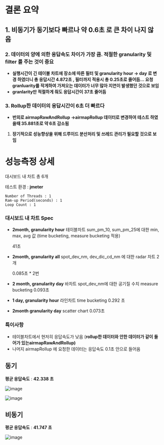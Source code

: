 # 결론 요약

## 1. **비동기가 동기보다 빠르나 약 0.6초 로 큰 차이 나지 않음**

### 2. 데이터의 양에 의한 응답속도 차이가 가장 큼. 적절한 granularity 및 filter 를 주는 것이 중요

- **실행시간이 긴 테이블 차트에 장소에 따른 필터 및 granularity  hour → day 로 변경 하였더니 총 응답시간 4.872초 , 필터까지 적용시 총 0.25초로 줄어듬... 요청 granluarity를 작게하여 가져오는 데이터가 너무 많아 지연이 발생했던 것으로 보임**
- **granlarity만 적절하게 줘도 응답시간이 37초 줄어듬**

### 3. Rollup한 데이터의 응답시간이 6초 더 빠르다

- **번외로 airmapRawAndRollup →airmapRollup 데이터로 변경하여 테스트 하였을때 35.881초로 약 6초 감소됨**

1. **장기적으로 성능향상을 위해 드루이드 분산처리 및 쓰레드 관리가 필요할 것으로 보임**

# 성능측정 상세

대시보드 내 차트 총 6개

테스트 환경 : **jmeter**

**<Thread Group>**

```
Number of Threads : 1
Ram-up Period(seconds) : 1
Loop Count : 1
```

### 대시보드 내 차트 Spec

- **2month, granularity hour** 테이블차트 sum_pm_10, sum_pm_25에 대한 min, max, avg 값 (time bucketing, measure bucketing 적용)
    
    41초
    
- **2month, granularity all** spot_dev_nm, dev_dic_cd_nm 에 대한 radar 차트 2개
    
    0.085초 * 2번
    
- **2 month, granularity day** 바차트 spot_dev_nm에 대한 공기질 수치 measure bucketing 0.093초
- **1 day, granularity hour** 라인차트 time bucketing 0.292 초
- **2month granularity day** scatter chart 0.073초

### 특이사항

- 테이블차트에서 현저히 응답속도가 낮음 (**rollup한 데이터와 안한 데이터가 같이 들어가 있는airmapRawAndRollup)**
- 나머지 airmapRollup 에 요청한 데이터는 응답속도 0.1초 안으로 들어옴

## 동기

**평균 응답속도** : **42.338 초**
    
![image](https://user-images.githubusercontent.com/45115557/177742204-74911558-9058-4c69-9945-1fed6763638d.png)

![image](https://user-images.githubusercontent.com/45115557/177742115-cd9f82d7-67c1-4299-9ad6-32222de8ef56.png)


## 비동기

**평균 응답속도** : **41.747 초**

![image](https://user-images.githubusercontent.com/45115557/177742339-017a4d61-cb00-43fd-b225-65517d4a4887.png)
